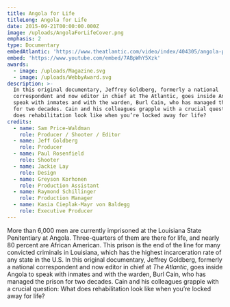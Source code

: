 ```yaml
---
title: Angola for Life
titleLong: Angola for Life
date: 2015-09-21T00:00:00.000Z
image: /uploads/AngolaForLifeCover.png
emphasis: 2
type: Documentary
embedAtlantic: 'https://www.theatlantic.com/video/index/404305/angola-prison-documentary/'
embed: 'https://www.youtube.com/embed/7ABpWhY5Xzk'
awards:
  - image: /uploads/Magazine.svg
  - image: /uploads/WebbyAward.svg
description: >-
  In this original documentary, Jeffrey Goldberg, formerly a national
  correspondent and now editor in chief at The Atlantic, goes inside Angola to
  speak with inmates and with the warden, Burl Cain, who has managed the prison
  for two decades. Cain and his colleagues grapple with a crucial question: What
  does rehabilitation look like when you’re locked away for life?
credits:
  - name: Sam Price-Waldman
    role: Producer / Shooter / Editor
  - name: Jeff Goldberg
    role: Producer
  - name: Paul Rosenfield
    role: Shooter
  - name: Jackie Lay
    role: Design
  - name: Greyson Korhonen
    role: Production Assistant
  - name: Raymond Schillinger
    role: Production Manager
  - name: Kasia Cieplak-Mayr von Baldegg
    role: Executive Producer
---
```

More than 6,000 men are currently imprisoned at the Louisiana State Penitentiary at Angola. Three-quarters of them are there for life, and nearly 80 percent are African American. This prison is the end of the line for many convicted criminals in Louisiana, which has the highest incarceration rate of any state in the U.S. In this original documentary, Jeffrey Goldberg, formerly a national correspondent and now editor in chief at _The Atlantic_, goes inside Angola to speak with inmates and with the warden, Burl Cain, who has managed the prison for two decades. Cain and his colleagues grapple with a crucial question:  What does rehabilitation look like when you’re locked away for life?
